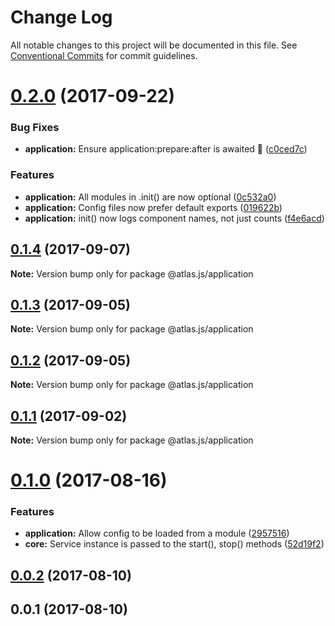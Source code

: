 # Change Log

All notable changes to this project will be documented in this file.
See [Conventional Commits](https://conventionalcommits.org) for commit guidelines.

<a name="0.2.0"></a>
# [0.2.0](https://github.com/strvcom/atlas.js/compare/@atlas.js/application@0.1.4...@atlas.js/application@0.2.0) (2017-09-22)


### Bug Fixes

* **application:** Ensure application:prepare:after is awaited 🤦 ([c0ced7c](https://github.com/strvcom/atlas.js/commit/c0ced7c))


### Features

* **application:** All modules in .init() are now optional ([0c532a0](https://github.com/strvcom/atlas.js/commit/0c532a0))
* **application:** Config files now prefer default exports ([019622b](https://github.com/strvcom/atlas.js/commit/019622b))
* **application:** init() now logs component names, not just counts ([f4e6acd](https://github.com/strvcom/atlas.js/commit/f4e6acd))




<a name="0.1.4"></a>
## [0.1.4](https://github.com/strvcom/atlas.js/compare/@atlas.js/application@0.1.3...@atlas.js/application@0.1.4) (2017-09-07)




**Note:** Version bump only for package @atlas.js/application

<a name="0.1.3"></a>
## [0.1.3](https://github.com/strvcom/atlas.js/compare/@atlas.js/application@0.1.2...@atlas.js/application@0.1.3) (2017-09-05)




**Note:** Version bump only for package @atlas.js/application

<a name="0.1.2"></a>
## [0.1.2](https://github.com/strvcom/atlas.js/compare/@atlas.js/application@0.1.1...@atlas.js/application@0.1.2) (2017-09-05)




**Note:** Version bump only for package @atlas.js/application

<a name="0.1.1"></a>
## [0.1.1](https://github.com/strvcom/atlas.js/compare/@atlas.js/application@0.1.0...@atlas.js/application@0.1.1) (2017-09-02)




**Note:** Version bump only for package @atlas.js/application

<a name="0.1.0"></a>
# [0.1.0](https://github.com/strvcom/atlas.js/compare/@atlas.js/application@0.0.2...@atlas.js/application@0.1.0) (2017-08-16)


### Features

* **application:** Allow config to be loaded from a module ([2957516](https://github.com/strvcom/atlas.js/commit/2957516))
* **core:** Service instance is passed to the  start(), stop() methods ([52d19f2](https://github.com/strvcom/atlas.js/commit/52d19f2))




<a name="0.0.2"></a>
## [0.0.2](https://github.com/strvcom/atlas.js/compare/@atlas.js/application@0.0.1...@atlas.js/application@0.0.2) (2017-08-10)




<a name="0.0.1"></a>
## 0.0.1 (2017-08-10)
